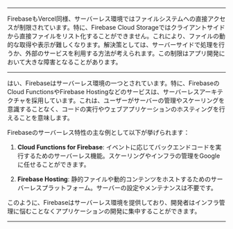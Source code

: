 ---

FirebaseもVercel同様、サーバーレス環境ではファイルシステムへの直接アクセスが制限されています。特に、Firebase Cloud Storageではクライアントサイドから直接ファイルをリスト化することができません。これにより、ファイルの動的な取得や表示が難しくなります。解決策としては、サーバーサイドで処理を行うか、外部のサービスを利用する方法が考えられます。この制限はアプリ開発において大きな障害となることがあります。


----

はい、Firebaseはサーバーレス環境の一つとされています。特に、FirebaseのCloud FunctionsやFirebase Hostingなどのサービスは、サーバーレスアーキテクチャを採用しています。これは、ユーザーがサーバーの管理やスケーリングを意識することなく、コードの実行やウェブアプリケーションのホスティングを行えることを意味します。

Firebaseのサーバーレス特性の主な例として以下が挙げられます：

1. **Cloud Functions for Firebase**: イベントに応じてバックエンドコードを実行するためのサーバーレス機能。スケーリングやインフラの管理をGoogleに任せることができます。

2. **Firebase Hosting**: 静的ファイルや動的コンテンツをホストするためのサーバーレスプラットフォーム。サーバーの設定やメンテナンスは不要です。

このように、Firebaseはサーバーレス環境を提供しており、開発者はインフラ管理に悩むことなくアプリケーションの開発に集中することができます。

----
